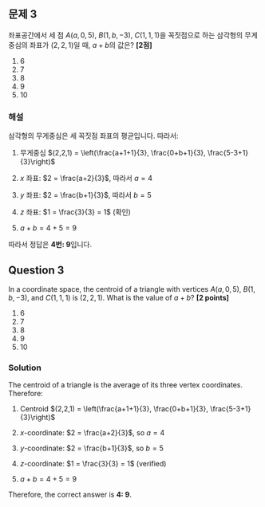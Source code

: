 

## 문제 3
좌표공간에서 세 점 $A(a,0,5)$, $B(1,b,-3)$, $C(1,1,1)$을 꼭짓점으로 하는 삼각형의 무게중심의 좌표가 $(2,2,1)$일 때, $a+b$의 값은? **[2점]**

1. 6
2. 7
3. 8
4. 9
5. 10

### 해설
삼각형의 무게중심은 세 꼭짓점 좌표의 평균입니다. 따라서:

1. 무게중심 $(2,2,1) = \left(\frac{a+1+1}{3}, \frac{0+b+1}{3}, \frac{5-3+1}{3}\right)$

2. $x$ 좌표: $2 = \frac{a+2}{3}$, 따라서 $a = 4$

3. $y$ 좌표: $2 = \frac{b+1}{3}$, 따라서 $b = 5$

4. $z$ 좌표: $1 = \frac{3}{3} = 1$ (확인)

5. $a + b = 4 + 5 = 9$

따라서 정답은 **4번: 9**입니다.

## Question 3
In a coordinate space, the centroid of a triangle with vertices $A(a,0,5)$, $B(1,b,-3)$, and $C(1,1,1)$ is $(2,2,1)$. What is the value of $a+b$? **[2 points]**

1. 6
2. 7
3. 8
4. 9
5. 10

### Solution
The centroid of a triangle is the average of its three vertex coordinates. Therefore:

1. Centroid $(2,2,1) = \left(\frac{a+1+1}{3}, \frac{0+b+1}{3}, \frac{5-3+1}{3}\right)$

2. $x$-coordinate: $2 = \frac{a+2}{3}$, so $a = 4$

3. $y$-coordinate: $2 = \frac{b+1}{3}$, so $b = 5$

4. $z$-coordinate: $1 = \frac{3}{3} = 1$ (verified)

5. $a + b = 4 + 5 = 9$

Therefore, the correct answer is **4: 9**.